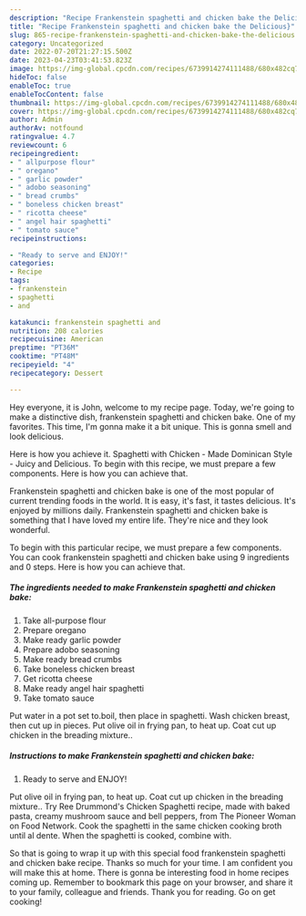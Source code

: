 ```yaml
---
description: "Recipe Frankenstein spaghetti and chicken bake the Delicious}"
title: "Recipe Frankenstein spaghetti and chicken bake the Delicious}"
slug: 865-recipe-frankenstein-spaghetti-and-chicken-bake-the-delicious
category: Uncategorized
date: 2022-07-20T21:27:15.500Z
date: 2023-04-23T03:41:53.823Z
image: https://img-global.cpcdn.com/recipes/6739914274111488/680x482cq70/frankenstein-spaghetti-and-chicken-bake-recipe-main-photo.jpg
hideToc: false
enableToc: true
enableTocContent: false
thumbnail: https://img-global.cpcdn.com/recipes/6739914274111488/680x482cq70/frankenstein-spaghetti-and-chicken-bake-recipe-main-photo.jpg
cover: https://img-global.cpcdn.com/recipes/6739914274111488/680x482cq70/frankenstein-spaghetti-and-chicken-bake-recipe-main-photo.jpg
author: Admin
authorAv: notfound
ratingvalue: 4.7
reviewcount: 6
recipeingredient:
- " allpurpose flour"
- " oregano"
- " garlic powder"
- " adobo seasoning"
- " bread crumbs"
- " boneless chicken breast"
- " ricotta cheese"
- " angel hair spaghetti"
- " tomato sauce"
recipeinstructions:

- "Ready to serve and ENJOY!"
categories:
- Recipe
tags:
- frankenstein
- spaghetti
- and

katakunci: frankenstein spaghetti and 
nutrition: 208 calories
recipecuisine: American
preptime: "PT36M"
cooktime: "PT48M"
recipeyield: "4"
recipecategory: Dessert

---
```



Hey everyone, it is John, welcome to my recipe page. Today, we're going to make a distinctive dish, frankenstein spaghetti and chicken bake. One of my favorites. This time, I'm gonna make it a bit unique. This is gonna smell and look delicious.

Here is how you achieve it. Spaghetti with Chicken - Made Dominican Style - Juicy and Delicious. To begin with this recipe, we must prepare a few components. Here is how you can achieve that.

Frankenstein spaghetti and chicken bake is one of the most popular of current trending foods in the world. It is easy, it's fast, it tastes delicious. It's enjoyed by millions daily. Frankenstein spaghetti and chicken bake is something that I have loved my entire life. They're nice and they look wonderful.


To begin with this particular recipe, we must prepare a few components. You can cook frankenstein spaghetti and chicken bake using 9 ingredients and 0 steps. Here is how you can achieve that.

<!--inarticleads1-->

##### The ingredients needed to make Frankenstein spaghetti and chicken bake:

1. Take  all-purpose flour
1. Prepare  oregano
1. Make ready  garlic powder
1. Prepare  adobo seasoning
1. Make ready  bread crumbs
1. Take  boneless chicken breast
1. Get  ricotta cheese
1. Make ready  angel hair spaghetti
1. Take  tomato sauce


Put water in a pot set to.boil, then place in spaghetti. Wash chicken breast, then cut up in pieces. Put olive oil in frying pan, to heat up. Coat cut up chicken in the breading mixture.. 

<!--inarticleads2-->

##### Instructions to make Frankenstein spaghetti and chicken bake:


1. Ready to serve and ENJOY!

Put olive oil in frying pan, to heat up. Coat cut up chicken in the breading mixture.. Try Ree Drummond&#39;s Chicken Spaghetti recipe, made with baked pasta, creamy mushroom sauce and bell peppers, from The Pioneer Woman on Food Network. Cook the spaghetti in the same chicken cooking broth until al dente. When the spaghetti is cooked, combine with. 

So that is going to wrap it up with this special food frankenstein spaghetti and chicken bake recipe. Thanks so much for your time. I am confident you will make this at home. There is gonna be interesting food in home recipes coming up. Remember to bookmark this page on your browser, and share it to your family, colleague and friends. Thank you for reading. Go on get cooking!
